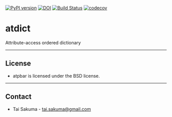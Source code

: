 [![PyPI version](https://badge.fury.io/py/atdict.svg)](https://badge.fury.io/py/atdict) [![DOI](https://zenodo.org/badge/doi/10.5281/zenodo.172200372.svg)](https://doi.org/10.5281/zenodo.172200372) [![Build Status](https://travis-ci.org/alphatwirl/atdict.svg?branch=master)](https://travis-ci.org/alphatwirl/atdict) [![codecov](https://codecov.io/gh/alphatwirl/atdict/branch/master/graph/badge.svg)](https://codecov.io/gh/alphatwirl/atdict)

# atdict

Attribute-access ordered dictionary

*****

## License

- atpbar is licensed under the BSD license.

*****

## Contact

- Tai Sakuma - tai.sakuma@gmail.com

